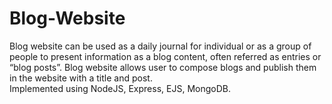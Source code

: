 # Blog-Website
Blog website can be used as a daily journal for individual or as a group of people to present information as a
blog content, often referred as entries or “blog posts”.
Blog website allows user to compose blogs and publish them in the website with a title and post.
<br>
Implemented using NodeJS, Express, EJS, MongoDB.

